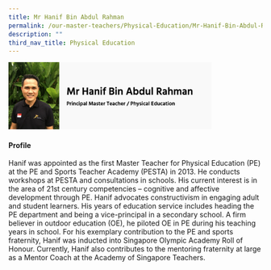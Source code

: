 ```yaml
---
title: Mr Hanif Bin Abdul Rahman
permalink: /our-master-teachers/Physical-Education/Mr-Hanif-Bin-Abdul-Rahman/
description: ""
third_nav_title: Physical Education
---
```

<img src="/images/mt37.png" style="width:80%">

#### Profile

Hanif was appointed as the first Master Teacher for Physical Education (PE) at the PE and Sports Teacher Academy (PESTA) in 2013. He conducts workshops at PESTA and consultations in schools. His current interest is in the area of 21st century competencies – cognitive and affective development through PE. Hanif advocates constructivism in engaging adult and student learners. His years of education service includes heading the PE department and being a vice-principal in a secondary school. A firm believer in outdoor education (OE), he piloted OE in PE during his teaching years in school. For his exemplary contribution to the PE and sports fraternity, Hanif was inducted into Singapore Olympic Academy Roll of Honour. Currently, Hanif also contributes to the mentoring fraternity at large as a Mentor Coach at the Academy of Singapore Teachers.